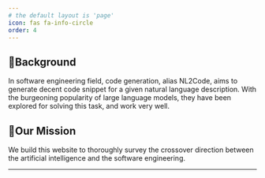 ```yaml
---
# the default layout is 'page'
icon: fas fa-info-circle
order: 4
---
```


## 🐹Background

In software engineering field, code generation, alias NL2Code, aims to generate decent code snippet for a given natural language description.
With the burgeoning popularity of large language models, they have been explored for solving this task, and work very well. 

## 💪Our Mission
We build this website to thoroughly survey the crossover direction between the artificial intelligence and the software engineering.

---

<script type="text/javascript" id="clustrmaps" src="//clustrmaps.com/map_v2.js?d=3kQdJBnPun1pWcAWAxtbtuYaElPZBQdKgwNBJx9HsyA&cl=ffffff&w=a"></script>
